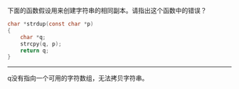 下面的函数假设用来创建字符串的相同副本。请指出这个函数中的错误？

```c
char *strdup(const char *p)
{
	char *q;
	strcpy(q, p);
	return q;
}
```

---

q没有指向一个可用的字符数组，无法拷贝字符串。
